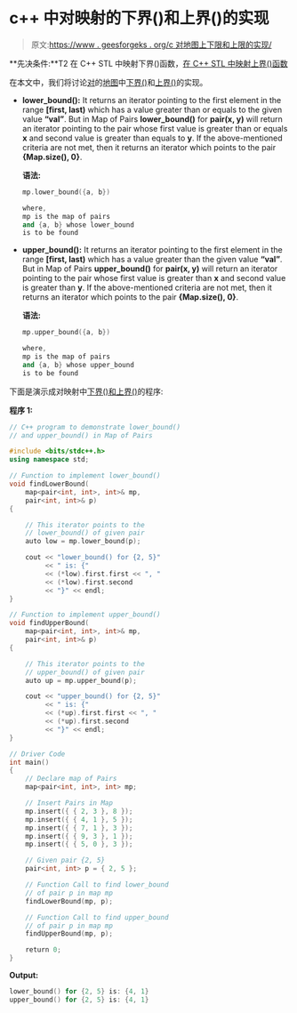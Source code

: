 # c++ 中对映射的下界()和上界()的实现

> 原文:[https://www . geesforgeks . org/c 对地图上下限和上限的实现/](https://www.geeksforgeeks.org/implementation-of-lower_bound-and-upper_bound-on-map-of-pairs-in-c/)

**先决条件:**T2 在 C++ STL 中映射下界()函数，[在 C++ STL 中映射上界()函数](https://www.geeksforgeeks.org/map-upper_bound-function-in-c-stl/)

在本文中，我们将讨论[对](https://www.geeksforgeeks.org/pair-in-cpp-stl/)的[地图](https://www.geeksforgeeks.org/map-associative-containers-the-c-standard-template-library-stl/)中[下界()](https://www.geeksforgeeks.org/lower_bound-in-cpp/)和[上界()](https://www.geeksforgeeks.org/upper_bound-in-cpp/)的实现。

*   **lower_bound():** It returns an iterator pointing to the first element in the range **[first, last)** which has a value greater than or equals to the given value **“val”**. But in Map of Pairs **lower_bound()** for **pair(x, y)** will return an iterator pointing to the pair whose first value is greater than or equals **x** and second value is greater than equals to **y**.
    If the above-mentioned criteria are not met, then it returns an iterator which points to the pair **{Map.size(), 0}**.

    **语法:**

    ```cpp
    mp.lower_bound({a, b})

    where,
    mp is the map of pairs
    and {a, b} whose lower_bound
    is to be found

    ```

*   **upper_bound():** It returns an iterator pointing to the first element in the range **[first, last)** which has a value greater than the given value **“val”**. But in Map of Pairs **upper_bound()** for **pair(x, y)** will return an iterator pointing to the pair whose first value is greater than **x** and second value is greater than **y**.
    If the above-mentioned criteria are not met, then it returns an iterator which points to the pair **{Map.size(), 0}**.

    **语法:**

    ```cpp
    mp.upper_bound({a, b})

    where,
    mp is the map of pairs
    and {a, b} whose upper_bound
    is to be found

    ```

下面是演示成对映射中[下界()和上界()](https://www.geeksforgeeks.org/upper_bound-and-lower_bound-for-vector-in-cpp-stl/)的程序:

**程序 1:**

```cpp
// C++ program to demonstrate lower_bound()
// and upper_bound() in Map of Pairs

#include <bits/stdc++.h>
using namespace std;

// Function to implement lower_bound()
void findLowerBound(
    map<pair<int, int>, int>& mp,
    pair<int, int>& p)
{

    // This iterator points to the
    // lower_bound() of given pair
    auto low = mp.lower_bound(p);

    cout << "lower_bound() for {2, 5}"
         << " is: {"
         << (*low).first.first << ", "
         << (*low).first.second
         << "}" << endl;
}

// Function to implement upper_bound()
void findUpperBound(
    map<pair<int, int>, int>& mp,
    pair<int, int>& p)
{

    // This iterator points to the
    // upper_bound() of given pair
    auto up = mp.upper_bound(p);

    cout << "upper_bound() for {2, 5}"
         << " is: {"
         << (*up).first.first << ", "
         << (*up).first.second
         << "}" << endl;
}

// Driver Code
int main()
{
    // Declare map of Pairs
    map<pair<int, int>, int> mp;

    // Insert Pairs in Map
    mp.insert({ { 2, 3 }, 8 });
    mp.insert({ { 4, 1 }, 5 });
    mp.insert({ { 7, 1 }, 3 });
    mp.insert({ { 9, 3 }, 1 });
    mp.insert({ { 5, 0 }, 3 });

    // Given pair {2, 5}
    pair<int, int> p = { 2, 5 };

    // Function Call to find lower_bound
    // of pair p in map mp
    findLowerBound(mp, p);

    // Function Call to find upper_bound
    // of pair p in map mp
    findUpperBound(mp, p);

    return 0;
}
```

**Output:**

```cpp
lower_bound() for {2, 5} is: {4, 1}
upper_bound() for {2, 5} is: {4, 1}

```